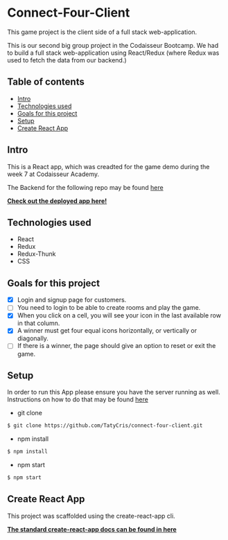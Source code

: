 # Connect-Four-Client
This game project is the client side of a full stack web-application.

This is our second big group project in the Codaisseur Bootcamp.
We had to build a full stack web-application using React/Redux (where Redux was used to fetch the data from our backend.)

## Table of contents

- [Intro](#Intro)
- [Technologies used](#Technologies-used)
- [Goals for this project](#Goals-for-this-project)
- [Setup](#Setup)
- [Create React App](#Create-React-App)

## Intro
This is a React app, which was creadted for the game demo during the week 7 at Codaisseur Academy.

The Backend for the following repo may be found [here](https://github.com/TatyCris/connect-four-server)

**[Check out the deployed app here!](https://client-connect-four.herokuapp.com)**

## Technologies used
- React
- Redux
- Redux-Thunk
- CSS

## Goals for this project
- [x] Login and signup page for customers.
- [ ] You need to login to be able to create rooms and play the game.
- [x] When you click on a cell, you will see your icon in the last available row in that column.
- [x] A winner must get four equal icons horizontally, or vertically or diagonally.
- [ ] If there is a winner, the page should give an option to reset or exit the game.

## Setup
In order to run this App please ensure you have the server running as well. 
Instructions on how to do that may be found [here](https://github.com/TatyCris/connect-four-server)

- git clone
```bash
$ git clone https://github.com/TatyCris/connect-four-client.git
```

- npm install
```bash
$ npm install
```

- npm start
```bash
$ npm start
```

## Create React App
This project was scaffolded using the create-react-app cli. 

**[The standard create-react-app docs can be found in here](https://github.com/facebook/create-react-app)**

